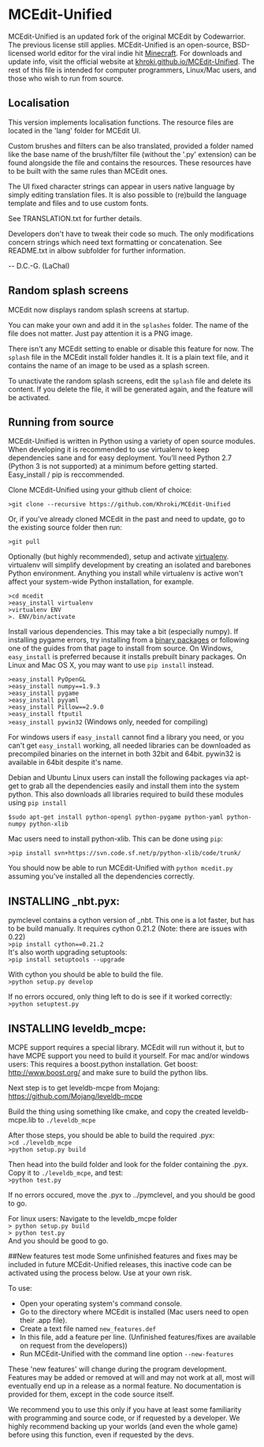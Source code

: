 # MCEdit-Unified

MCEdit-Unified is an updated fork of the original MCEdit by Codewarrior. The previous license still applies. MCEdit-Unified is an open-source, BSD-licensed world editor for the viral indie hit [Minecraft](http://www.minecraft.net/). For downloads and update info, visit the official website at [khroki.github.io/MCEdit-Unified](http://khroki.github.io/MCEdit-Unified/). The rest of this file is intended for computer programmers, Linux/Mac users, and those who wish to run from source.

## Localisation

This version implements localisation functions.
The resource files are located in the 'lang' folder for MCEdit UI.

Custom brushes and filters can be also translated, provided a folder named like the base name of the brush/filter file (without the '.py' extension) can be found alongside the file and contains the resources.
These resources have to be built with the same rules than MCEdit ones.

The UI fixed character strings can appear in users native language by simply editing translation files.
It is also possible to (re)build the language template and files and to use custom fonts.

See TRANSLATION.txt for further details.

Developers don't have to tweak their code so much.
The only modifications concern strings which need text formatting or concatenation.
See README.txt in albow subfolder for further information.


-- D.C.-G. (LaChal)

## Random splash screens

MCEdit now displays random splash screens at startup.

You can make your own and add it in the `splashes` folder. The name of the file does not matter. Just pay attention it is a PNG image.

There isn't any MCEdit setting to enable or disable this feature for now.
The `splash` file in the MCEdit install folder handles it. It is a plain text file, and it contains the name of an image to be used as a splash screen.

To unactivate the random splash screens, edit the `splash` file and delete its content.
If you delete the file, it will be generated again, and the feature will be activated.

## Running from source

MCEdit-Unified is written in Python using a variety of open source modules. When developing it is recommended to use virtualenv to keep dependencies sane and for easy deployment. You'll need Python 2.7 (Python 3 is not supported) at a minimum before getting started. Easy_install / pip is reccommended.

Clone MCEdit-Unified using your github client of choice:

`>git clone --recursive https://github.com/Khroki/MCEdit-Unified`

Or, if you've already cloned MCEdit in the past and need to update, go to the existing source folder then run:

`>git pull`

Optionally (but highly recommended), setup and activate [virtualenv](http://pypi.python.org/pypi/virtualenv). virtualenv will simplify development by creating an isolated and barebones Python environment. Anything you install while virtualenv is active won't affect your system-wide Python installation, for example.

`>cd mcedit`
<br>
`>easy_install virtualenv`
<br>
`>virtualenv ENV`
<br>
`>. ENV/bin/activate`

Install various dependencies. This may take a bit (especially numpy). If installing pygame errors, try installing from a [binary packages](http://pygame.org/install.html) or following one of the guides from that page to install from source. On Windows, `easy_install` is preferred because it installs prebuilt binary packages. On Linux and Mac OS X, you may want to use `pip install` instead.

`>easy_install PyOpenGL`
<br>
`>easy_install numpy==1.9.3`
<br>
`>easy_install pygame`
<br>
`>easy_install pyyaml`
<br>
`>easy_install Pillow==2.9.0`
<br>
`>easy_install ftputil`
<br>
`>easy_install pywin32` (Windows only, needed for compiling)

For windows users if `easy_install` cannot find a library you need, or you can't get `easy_install` working, all needed libraries can be downloaded as precompiled binaries on the internet in both 32bit and 64bit. pywin32 is available in 64bit despite it's name.

Debian and Ubuntu Linux users can install the following packages via apt-get to grab all the dependencies easily and install them into the system python. This also downloads all libraries required to build these modules using `pip install`

`$sudo apt-get install python-opengl python-pygame python-yaml python-numpy python-xlib`

Mac users need to install python-xlib. This can be done using `pip`:

`>pip install svn+https://svn.code.sf.net/p/python-xlib/code/trunk/`

You should now be able to run MCEdit-Unified with `python mcedit.py` assuming you've installed all the dependencies correctly.

## INSTALLING _nbt.pyx:
pymclevel contains a cython version of _nbt. This one is a lot faster, but has to be build manually.
It requires cython 0.21.2 (Note: there are issues with 0.22)
<br>
`>pip install cython==0.21.2`
<br>
It's also worth upgrading setuptools:
<br>
`>pip install setuptools --upgrade`

With cython you should be able to build the file.
<br>
`>python setup.py develop`

If no errors occured, only thing left to do is see if it worked correctly:
<br>
`>python setuptest.py`


## INSTALLING leveldb_mcpe:
MCPE support requires a special library. MCEdit will run without it, but to have MCPE support you need to build it yourself.
For mac and/or windows users:
This requires a boost.python installation.
Get boost: http://www.boost.org/ and make sure to build the python libs.

Next step is to get leveldb-mcpe from Mojang:
https://github.com/Mojang/leveldb-mcpe

Build the thing using something like cmake, and copy the created leveldb-mcpe.lib to `./leveldb_mcpe`

After those steps, you should be able to build the required .pyx:
<br>
`>cd ./leveldb_mcpe`
<br>
`>python setup.py build`

Then head into the build folder and look for the folder containing the .pyx. Copy it to `./leveldb_mcpe`, and test:
<br>
`>python test.py`

If no errors occured, move the .pyx to ../pymclevel, and you should be good to go.

For linux users:
Navigate to the leveldb_mcpe folder
<br>
`> python setup.py build`
<br>
`> python test.py`
<br>
And you should be good to go.


##New features test mode
Some unfinished features and fixes may be included in future MCEdit-Unified releases, this inactive code can be activated using the process below. Use at your own risk.

To use:

* Open your operating system's command console.
* Go to the directory where MCEdit is installed (Mac users need to open their .app file).
* Create a text file named `new_features.def`
* In this file, add a feature per line. (Unfinished features/fixes are available on request from the developers))
* Run MCEdit-Unified with the command line option `--new-features`

These 'new features' will change during the program development. Features may be added or removed at will and may not work at all, most will eventually end up in a release as a normal feature. No documentation is provided for them, except in the code source itself.

We recommend you to use this only if you have at least some familiarity with programming and source code, or if requested by a developer.
We highly recommend backing up your worlds (and even the whole game) before using this function, even if requested by the devs.
